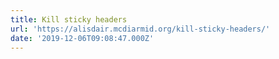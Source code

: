 ```yaml
---
title: Kill sticky headers
url: 'https://alisdair.mcdiarmid.org/kill-sticky-headers/'
date: '2019-12-06T09:08:47.000Z'
---
```

